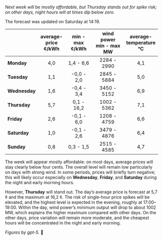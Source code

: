 *Next week will be mostly affordable, but Thursday stands out for spike risk; on other days, night hours will at times dip below zero.*

The forecast was updated on Saturday at 14:19.

|  | average-<br>price<br>¢/kWh | min - max<br>¢/kWh | wind power<br>min - max<br>MW | average-<br>temperature<br>°C |
|:-------------|:----------------:|:----------------:|:-------------:|:-------------:|
| **Monday** | 4,0 | 1,4 - 6,6 | 2284 - 2990 | 4,1 |
| **Tuesday** | 1,1 | -0,0 - 2,0 | 2845 - 5884 | 5,0 |
| **Wednesday** | 1,6 | -0,4 - 3,4 | 3450 - 5152 | 6,9 |
| **Thursday** | 5,7 | 0,1 - 16,2 | 1002 - 5362 | 7,1 |
| **Friday** | 2,6 | -0,1 - 6,0 | 1208 - 4759 | 6,6 |
| **Saturday** | 1,0 | -0,1 - 2,6 | 3479 - 4876 | 6,4 |
| **Sunday** | 0,8 | 0,3 - 1,5 | 2515 - 4585 | 4,7 |

The week will appear mostly affordable: on most days, average prices will stay clearly below four cents. The overall level will remain low particularly on days with strong wind. In some periods, prices will briefly turn negative; this will likely occur especially on **Wednesday**, **Friday**, and **Saturday** during the night and early morning hours.

However, **Thursday** will stand out. The day’s average price is forecast at 5,7 ¢ and the maximum at 16,2 ¢. The risk of single-hour price spikes will be elevated, and the highest level is expected in the evening, roughly at 17:00–19:00. Within the day, wind power’s minimum output will drop to about 1002 MW, which explains the higher maximum compared with other days. On the other days, price variation will remain more moderate, and the cheapest hours will be concentrated in the night and early morning.

*Figures by gpt-5.* 🔌
